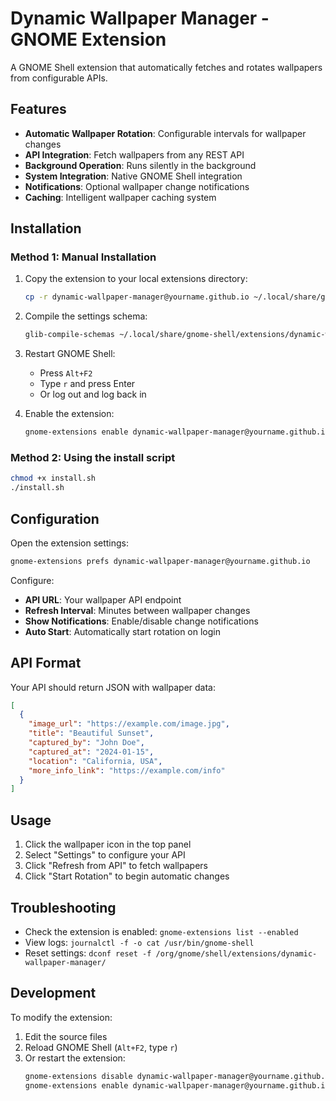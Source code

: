# Dynamic Wallpaper Manager - GNOME Extension

A GNOME Shell extension that automatically fetches and rotates wallpapers from configurable APIs.

## Features

- **Automatic Wallpaper Rotation**: Configurable intervals for wallpaper changes
- **API Integration**: Fetch wallpapers from any REST API
- **Background Operation**: Runs silently in the background
- **System Integration**: Native GNOME Shell integration
- **Notifications**: Optional wallpaper change notifications
- **Caching**: Intelligent wallpaper caching system

## Installation

### Method 1: Manual Installation

1. Copy the extension to your local extensions directory:
   ```bash
   cp -r dynamic-wallpaper-manager@yourname.github.io ~/.local/share/gnome-shell/extensions/
   ```

2. Compile the settings schema:
   ```bash
   glib-compile-schemas ~/.local/share/gnome-shell/extensions/dynamic-wallpaper-manager@yourname.github.io/schemas/
   ```

3. Restart GNOME Shell:
   - Press `Alt+F2`
   - Type `r` and press Enter
   - Or log out and log back in

4. Enable the extension:
   ```bash
   gnome-extensions enable dynamic-wallpaper-manager@yourname.github.io
   ```

### Method 2: Using the install script

```bash
chmod +x install.sh
./install.sh
```

## Configuration

Open the extension settings:
```bash
gnome-extensions prefs dynamic-wallpaper-manager@yourname.github.io
```

Configure:
- **API URL**: Your wallpaper API endpoint
- **Refresh Interval**: Minutes between wallpaper changes
- **Show Notifications**: Enable/disable change notifications
- **Auto Start**: Automatically start rotation on login

## API Format

Your API should return JSON with wallpaper data:

```json
[
  {
    "image_url": "https://example.com/image.jpg",
    "title": "Beautiful Sunset",
    "captured_by": "John Doe",
    "captured_at": "2024-01-15",
    "location": "California, USA",
    "more_info_link": "https://example.com/info"
  }
]
```

## Usage

1. Click the wallpaper icon in the top panel
2. Select "Settings" to configure your API
3. Click "Refresh from API" to fetch wallpapers
4. Click "Start Rotation" to begin automatic changes

## Troubleshooting

- Check the extension is enabled: `gnome-extensions list --enabled`
- View logs: `journalctl -f -o cat /usr/bin/gnome-shell`
- Reset settings: `dconf reset -f /org/gnome/shell/extensions/dynamic-wallpaper-manager/`

## Development

To modify the extension:

1. Edit the source files
2. Reload GNOME Shell (`Alt+F2`, type `r`)
3. Or restart the extension:
   ```bash
   gnome-extensions disable dynamic-wallpaper-manager@yourname.github.io
   gnome-extensions enable dynamic-wallpaper-manager@yourname.github.io
   ```
